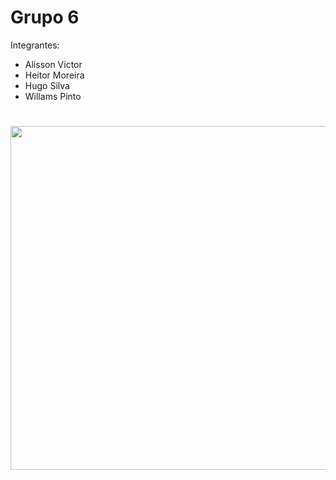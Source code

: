 # Grupo 6
Integrantes:

<ul>
  <li>Alisson Victor</li>
  <li>Heitor Moreira</li>
  <li>Hugo Silva</li>
  <li>Willams Pinto</li>
</ul>

<h1 align=center> 
<img src="https://www.cnet.com/a/img/dHe9Adb7gI8VVutYuWyxj8ArxaQ=/940x0/2019/08/27/8f91f34c-927f-4056-90b4-25f9d5a9df7d/uber-logo-map-1.jpg" width="550px"/>
</h1>

